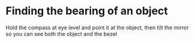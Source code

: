 # Finding the bearing of an object

Hold the compass at eye level and point it at the object, then tilt the mirror so you can see both the object and the bezel